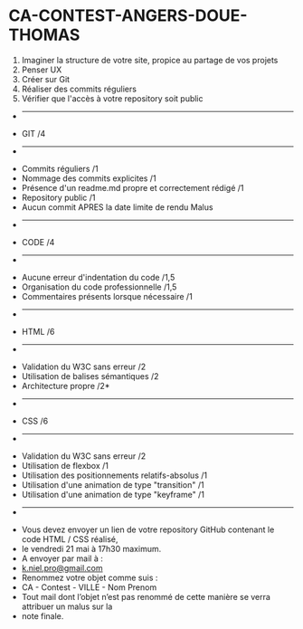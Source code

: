 # CA-CONTEST-ANGERS-DOUE-THOMAS
1) Imaginer la structure de votre site, propice au partage de vos projets
2) Penser UX
3) Créer sur Git
4) Réaliser des commits réguliers
5) Vérifier que l'accès à votre repository soit public
* ____________________________________________
* GIT /4
* ____________________________________________
- Commits réguliers /1
- Nommage des commits explicites /1
- Présence d'un readme.md propre et correctement rédigé /1
- Repository public /1
- Aucun commit APRES la date limite de rendu Malus
* ____________________________________________
*  CODE /4
* ____________________________________________
- Aucune erreur d'indentation du code /1,5
- Organisation du code professionnelle /1,5
- Commentaires présents lorsque nécessaire /1
* ____________________________________________
* HTML /6
* ____________________________________________
- Validation du W3C sans erreur /2
- Utilisation de balises sémantiques /2
- Architecture propre /2*
* ____________________________________________
* CSS /6
* ____________________________________________
- Validation du W3C sans erreur /2
- Utilisation de flexbox /1
- Utilisation des positionnements relatifs-absolus /1
- Utilisation d'une animation de type "transition" /1
- Utilisation d'une animation de type "keyframe" /1
* ____________________________________________
* Vous devez envoyer un lien de votre repository GitHub contenant le code HTML / CSS réalisé,
* le vendredi 21 mai à 17h30 maximum.
* A envoyer par mail à :
* k.niel.pro@gmail.com
* Renommez votre objet comme suis :
* CA - Contest - VILLE - Nom Prenom
* Tout mail dont l’objet n’est pas renommé de cette manière se verra attribuer un malus sur la
* note finale. 
